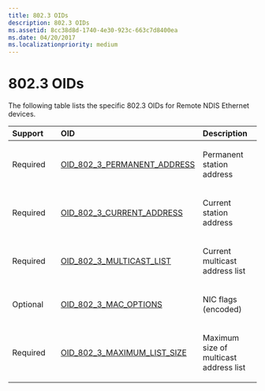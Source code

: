 ```yaml
---
title: 802.3 OIDs
description: 802.3 OIDs
ms.assetid: 8cc38d8d-1740-4e30-923c-663c7d8400ea
ms.date: 04/20/2017
ms.localizationpriority: medium
---
```


# 802.3 OIDs





The following table lists the specific 802.3 OIDs for Remote NDIS Ethernet devices.

<table>
<colgroup>
<col width="33%" />
<col width="33%" />
<col width="33%" />
</colgroup>
<thead>
<tr class="header">
<th align="left">Support</th>
<th align="left">OID</th>
<th align="left">Description</th>
</tr>
</thead>
<tbody>
<tr class="odd">
<td align="left"><p>Required</p></td>
<td align="left"><p><a href="https://docs.microsoft.com/windows-hardware/drivers/network/oid-802-3-permanent-address" data-raw-source="[OID_802_3_PERMANENT_ADDRESS](https://docs.microsoft.com/windows-hardware/drivers/network/oid-802-3-permanent-address)">OID_802_3_PERMANENT_ADDRESS</a></p></td>
<td align="left"><p>Permanent station address</p></td>
</tr>
<tr class="even">
<td align="left"><p>Required</p></td>
<td align="left"><p><a href="https://docs.microsoft.com/windows-hardware/drivers/network/oid-802-3-current-address" data-raw-source="[OID_802_3_CURRENT_ADDRESS](https://docs.microsoft.com/windows-hardware/drivers/network/oid-802-3-current-address)">OID_802_3_CURRENT_ADDRESS</a></p></td>
<td align="left"><p>Current station address</p></td>
</tr>
<tr class="odd">
<td align="left"><p>Required</p></td>
<td align="left"><p><a href="https://docs.microsoft.com/windows-hardware/drivers/network/oid-802-3-multicast-list" data-raw-source="[OID_802_3_MULTICAST_LIST](https://docs.microsoft.com/windows-hardware/drivers/network/oid-802-3-multicast-list)">OID_802_3_MULTICAST_LIST</a></p></td>
<td align="left"><p>Current multicast address list</p></td>
</tr>
<tr class="even">
<td align="left"><p>Optional</p></td>
<td align="left"><p><a href="https://docs.microsoft.com/windows-hardware/drivers/network/oid-802-3-mac-options" data-raw-source="[OID_802_3_MAC_OPTIONS](https://docs.microsoft.com/windows-hardware/drivers/network/oid-802-3-mac-options)">OID_802_3_MAC_OPTIONS</a></p></td>
<td align="left"><p>NIC flags (encoded)</p></td>
</tr>
<tr class="odd">
<td align="left"><p>Required</p></td>
<td align="left"><p><a href="https://docs.microsoft.com/windows-hardware/drivers/network/oid-802-3-maximum-list-size" data-raw-source="[OID_802_3_MAXIMUM_LIST_SIZE](https://docs.microsoft.com/windows-hardware/drivers/network/oid-802-3-maximum-list-size)">OID_802_3_MAXIMUM_LIST_SIZE</a></p></td>
<td align="left"><p>Maximum size of multicast address list</p></td>
</tr>
</tbody>
</table>

 

 

 





